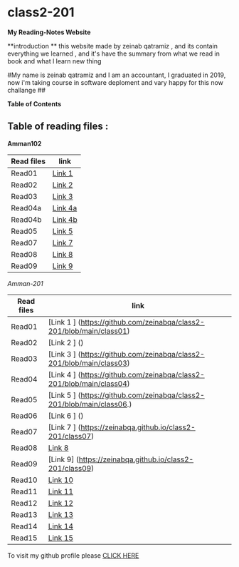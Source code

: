 

# class2-201
**My Reading-Notes Website**

**introduction **
this website made by zeinab qatramiz , and its contain everything we learned , and it's have the summary from what we read in book and what l learn new thing


#My name is zeinab qatramiz and I am an accountant, I graduated in 2019,  now i'm taking course in software  deploment and vary  happy for this now challange ##

**Table of Contents**


## Table of reading files :
**Amman102**

| Read files      | link |
| ----------- | ----------- |
| Read01      | [Link 1](https://zeinabqa.github.io/Reading-Notes/read2)      |
| Read02      | [Link 2](https://zeinabqa.github.io/Reading-Notes/read02)      |
| Read03      | [Link 3](https://zeinabqa.github.io/Reading-Notes/read03)      |
| Read04a     | [Link 4a](https://zeinabqa.github.io/Reading-Notes/read04a)      |
| Read04b     | [Link 4b](https://zeinabqa.github.io/Reading-Notes/read04b)      |
| Read05      | [Link 5](https://zeinabqa.github.io/Reading-Notes/read05)      |
| Read07      | [Link 7](https://zeinabqa.github.io/Reading-Notes/read07)      |
| Read08      | [Link 8]()      |
| Read09      | [Link 9](https://zeinabqa.github.io/Reading-Notes/read09)      |

*Amman-201*

| Read files      | link |
| ----------- | ----------- |
| Read01      | [Link 1  ] (https://github.com/zeinabqa/class2-201/blob/main/class01)  |
| Read02      | [Link 2  ] () |
| Read03      | [Link 3  ] (https://github.com/zeinabqa/class2-201/blob/main/class03)  |
| Read04     | [Link 4  ]   (https://github.com/zeinabqa/class2-201/blob/main/class04) |
| Read05     | [Link 5  ] (https://github.com/zeinabqa/class2-201/blob/main/class06.)|
| Read06      | [Link 6 ] ()  |
| Read07      | [Link 7 ]  (https://zeinabqa.github.io/class2-201/class07) 
| Read08      | [Link 8](https://zeinabqa.github.io/class2-201/class08)      |
| Read09      | [Link 9]   (https://zeinabqa.github.io/class2-201/class09)   |
| Read10      | [Link 10]()      |
| Read11      | [Link 11]()      |
| Read12      | [Link 12]()      |
| Read13      | [Link 13]()      |
| Read14      | [Link 14]()      |
| Read15      | [Link 15]()     |

























To visit my github profile please [CLICK HERE](https://github.com/zeinabqa)